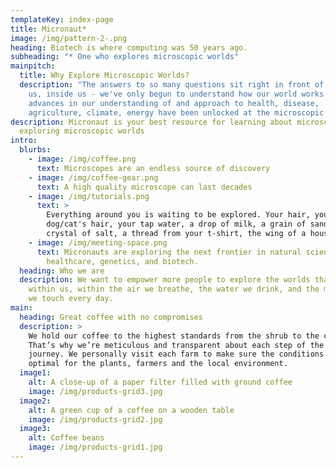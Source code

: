 ```yaml
---
templateKey: index-page
title: Micronaut*
image: /img/pattern-2-.png
heading: Biotech is where computing was 50 years ago.
subheading: "* One who explores microscopic worlds"
mainpitch:
  title: Why Explore Microscopic Worlds?
  description: "The answers to so many questions sit right in front of us, around
    us, inside us - we've only begun to understand how our world works. Major
    advances in our understanding of and approach to health, disease,
    agriculture, climate, energy have been unlocked at the microscopic level "
description: Micronaut is your best resource for learning about microscopy and
  exploring microscopic worlds
intro:
  blurbs:
    - image: /img/coffee.png
      text: Microscopes are an endless source of discovery
    - image: /img/coffee-gear.png
      text: A high quality microscope can last decades
    - image: /img/tutorials.png
      text: >
        Everything around you is waiting to be explored. Your hair, your
        dog/cat's hair, your tap water, a drop of milk, a grain of sand, a
        crystal of salt, a thread from your t-shirt, the wing of a house fly.
    - image: /img/meeting-space.png
      text: Micronauts are exploring the next frontier in natural sciences, biology,
        healthcare, genetics, and biotech.
  heading: Who we are
  description: We want to empower more people to explore the worlds that exist
    within us, within the air we breathe, the water we drink, and the materials
    we touch every day.
main:
  heading: Great coffee with no compromises
  description: >
    We hold our coffee to the highest standards from the shrub to the cup.
    That’s why we’re meticulous and transparent about each step of the coffee’s
    journey. We personally visit each farm to make sure the conditions are
    optimal for the plants, farmers and the local environment.
  image1:
    alt: A close-up of a paper filter filled with ground coffee
    image: /img/products-grid3.jpg
  image2:
    alt: A green cup of a coffee on a wooden table
    image: /img/products-grid2.jpg
  image3:
    alt: Coffee beans
    image: /img/products-grid1.jpg
---
```

